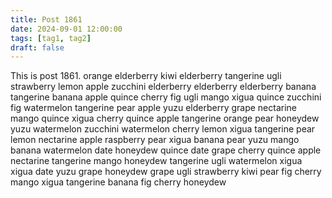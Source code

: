 ```yaml
---
title: Post 1861
date: 2024-09-01 12:00:00
tags: [tag1, tag2]
draft: false
---
```

This is post 1861.
orange
elderberry
kiwi
elderberry
tangerine
ugli
strawberry
lemon
apple
zucchini
elderberry
elderberry
elderberry
banana
tangerine
banana
apple
quince
cherry
fig
ugli
mango
xigua
quince
zucchini
fig
watermelon
tangerine
pear
apple
yuzu
elderberry
grape
nectarine
mango
quince
xigua
cherry
quince
apple
tangerine
orange
pear
honeydew
yuzu
watermelon
zucchini
watermelon
cherry
lemon
xigua
tangerine
pear
lemon
nectarine
apple
raspberry
pear
xigua
banana
pear
yuzu
mango
banana
watermelon
date
honeydew
quince
date
grape
cherry
quince
apple
nectarine
tangerine
mango
honeydew
tangerine
ugli
watermelon
xigua
xigua
date
yuzu
grape
honeydew
grape
ugli
strawberry
kiwi
pear
fig
cherry
mango
xigua
tangerine
banana
fig
cherry
honeydew
